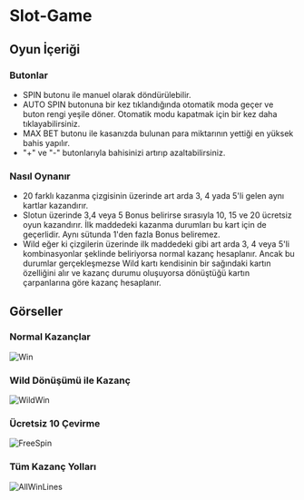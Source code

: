 # Slot-Game

## Oyun İçeriği

### Butonlar
* SPIN butonu ile manuel olarak döndürülebilir.
* AUTO SPIN butonuna bir kez tıklandığında otomatik moda geçer ve buton rengi yeşile döner. Otomatik modu kapatmak için bir kez daha tıklayabilirsiniz.
* MAX BET butonu ile kasanızda bulunan para miktarının yettiği en yüksek bahis yapılır.
* "+" ve "-" butonlarıyla bahisinizi artırıp azaltabilirsiniz.

### Nasıl Oynanır
* 20 farklı kazanma çizgisinin üzerinde art arda 3, 4 yada 5'li gelen aynı kartlar kazandırır.
* Slotun üzerinde 3,4 veya 5 Bonus belirirse sırasıyla 10, 15 ve 20 ücretsiz oyun kazandırır. İlk maddedeki kazanma durumları bu kart için de geçerlidir. Aynı sütunda 1'den fazla Bonus beliremez.
* Wild eğer ki çizgilerin üzerinde ilk maddedeki gibi art arda 3, 4 veya 5'li kombinasyonlar şeklinde beliriyorsa normal kazanç hesaplanır. Ancak bu durumlar gerçekleşmezse Wild kartı kendisinin bir sağındaki kartın özelliğini alır ve kazanç durumu oluşuyorsa dönüştüğü kartın çarpanlarına göre kazanç hesaplanır.

## Görseller

### Normal Kazançlar
![Win](https://github.com/HarunUcan/Slot-Game/assets/129796812/cecd1822-f144-4e05-8c0a-234fb842c4f3)

### Wild Dönüşümü ile Kazanç
![WildWin](https://github.com/HarunUcan/Slot-Game/assets/129796812/3461a62c-6c27-4674-89d1-989c6c36d41e)

### Ücretsiz 10 Çevirme
![FreeSpin](https://github.com/HarunUcan/Slot-Game/assets/129796812/b4fefa0d-1bf3-44ab-b3ba-6e55296a5601)

### Tüm Kazanç Yolları
![AllWinLines](https://github.com/HarunUcan/Slot-Game/assets/129796812/cf91c7f4-ed1c-4991-baf4-dcf160636acf)
